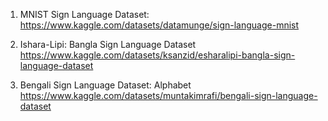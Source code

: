 1. MNIST Sign Language Dataset:
    https://www.kaggle.com/datasets/datamunge/sign-language-mnist

2. Ishara-Lipi: Bangla Sign Language Dataset
    https://www.kaggle.com/datasets/ksanzid/esharalipi-bangla-sign-language-dataset

3. Bengali Sign Language Dataset: Alphabet
    https://www.kaggle.com/datasets/muntakimrafi/bengali-sign-language-dataset
